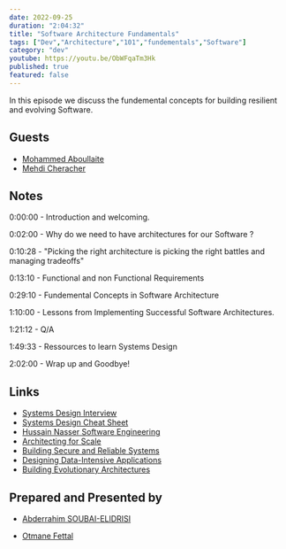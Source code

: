 ```yaml
---
date: 2022-09-25
duration: "2:04:32"
title: "Software Architecture Fundamentals"
tags: ["Dev","Architecture","101","fundementals","Software"]
category: "dev"
youtube: https://youtu.be/ObWFqaTm3Hk
published: true
featured: false
---
```

In this episode we discuss the fundemental concepts for building resilient and evolving Software.

## Guests

- [Mohammed Aboullaite](https://twitter.com/laytoun)
- [Mehdi Cheracher](https://twitter.com/Mehdi_Cheracher)

## Notes

0:00:00 - Introduction and welcoming.

0:02:00 - Why do we need to have architectures for our Software ?

0:10:28 - "Picking the right architecture is picking the right battles and managing tradeoffs"

0:13:10 - Functional and non Functional Requirements

0:29:10 - Fundemental Concepts in Software Architecture

1:10:00 - Lessons from Implementing Successful Software Architectures.

1:21:12 - Q/A

1:49:33 - Ressources to learn Systems Design

2:02:00 - Wrap up and Goodbye!

## Links

- [Systems Design Interview](https://www.amazon.com/System-Design-Interview-insiders-Second/dp/B08CMF2CQF)
- [Systems Design Cheat Sheet](https://gist.github.com/vasanthk/485d1c25737e8e72759f)
- [Hussain Nasser Software Engineering](https://www.youtube.com/c/HusseinNasser-software-engineering)
- [Architecting for Scale](https://www.amazon.com/Architecting-Scale-Lee-Atchison/dp/1491943394)
- [Building Secure and Reliable Systems](https://www.amazon.com/Building-Secure-Reliable-Systems-Implementing/dp/1492083127)
- [Designing Data-Intensive Applications](https://www.amazon.com/Designing-Data-Intensive-Applications-Reliable-Maintainable)
- [Building Evolutionary Architectures](https://www.amazon.com/Building-Evolutionary-Architectures-Support-Constant)


## Prepared and Presented by

- [Abderrahim SOUBAI-ELIDRISI](https://twitter.com/soub4i)

- [Otmane Fettal](https://twitter.com/ofettal)
